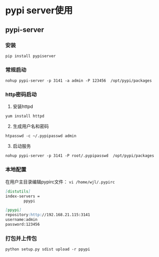 # pypi server使用

## pypi-server

### 安装

```console
pip install pypiserver
```

### 常规启动

```console
nohup pypi-server -p 3141 -a admin -P 123456  /opt/pypi/packages
```

### http密码启动

1. 安装httpd

```console
yum install httpd
```

2. 生成用户名和密码

```console
htpasswd -c ~/.pypipasswd admin
```

3. 启动服务

```console
nohup pypi-server -p 3141 -P root/.pypipasswd  /opt/pypi/packages
```

### 本地配置

在用户主目录编辑pypirc文件： `vi /home/wjl/.pypirc`

```md
[distutils]
index-servers =
        ppypi

[ppypi]
repository:http://192.168.21.115:3141
username:admin
password:123456
```

### 打包并上传包

```console
python setup.py sdist upload -r ppypi
```
